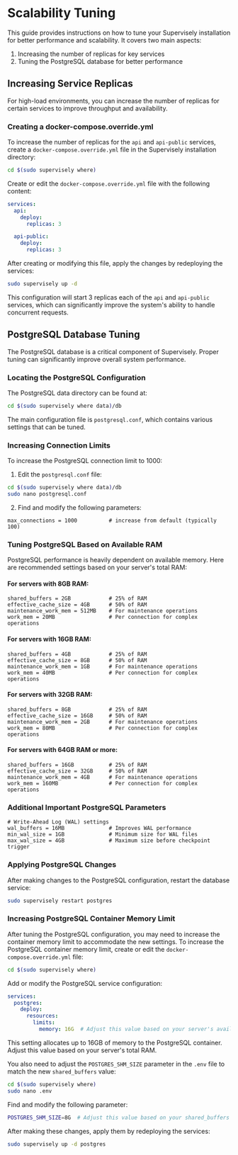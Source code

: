 # Scalability Tuning

This guide provides instructions on how to tune your Supervisely installation for better performance and scalability. It covers two main aspects:

1. Increasing the number of replicas for key services
2. Tuning the PostgreSQL database for better performance

## Increasing Service Replicas

For high-load environments, you can increase the number of replicas for certain services to improve throughput and availability.

### Creating a docker-compose.override.yml

To increase the number of replicas for the `api` and `api-public` services, create a `docker-compose.override.yml` file in the Supervisely installation directory:

```bash
cd $(sudo supervisely where)
```

Create or edit the `docker-compose.override.yml` file with the following content:

```yaml
services:
  api:
    deploy:
      replicas: 3

  api-public:
    deploy:
      replicas: 3
```

After creating or modifying this file, apply the changes by redeploying the services:

```bash
sudo supervisely up -d
```

This configuration will start 3 replicas each of the `api` and `api-public` services, which can significantly improve the system's ability to handle concurrent requests.

## PostgreSQL Database Tuning

The PostgreSQL database is a critical component of Supervisely. Proper tuning can significantly improve overall system performance.

### Locating the PostgreSQL Configuration

The PostgreSQL data directory can be found at:

```bash
cd $(sudo supervisely where data)/db
```

The main configuration file is `postgresql.conf`, which contains various settings that can be tuned.

### Increasing Connection Limits

To increase the PostgreSQL connection limit to 1000:

1. Edit the `postgresql.conf` file:

```bash
cd $(sudo supervisely where data)/db
sudo nano postgresql.conf
```

2. Find and modify the following parameters:

```
max_connections = 1000          # increase from default (typically 100)
```

### Tuning PostgreSQL Based on Available RAM

PostgreSQL performance is heavily dependent on available memory. Here are recommended settings based on your server's total RAM:

#### For servers with 8GB RAM:

```
shared_buffers = 2GB            # 25% of RAM
effective_cache_size = 4GB      # 50% of RAM
maintenance_work_mem = 512MB    # For maintenance operations
work_mem = 20MB                 # Per connection for complex operations
```

#### For servers with 16GB RAM:

```
shared_buffers = 4GB            # 25% of RAM
effective_cache_size = 8GB      # 50% of RAM
maintenance_work_mem = 1GB      # For maintenance operations
work_mem = 40MB                 # Per connection for complex operations
```

#### For servers with 32GB RAM:

```
shared_buffers = 8GB            # 25% of RAM
effective_cache_size = 16GB     # 50% of RAM
maintenance_work_mem = 2GB      # For maintenance operations
work_mem = 80MB                 # Per connection for complex operations
```

#### For servers with 64GB RAM or more:

```
shared_buffers = 16GB           # 25% of RAM
effective_cache_size = 32GB     # 50% of RAM
maintenance_work_mem = 4GB      # For maintenance operations
work_mem = 160MB                # Per connection for complex operations
```

### Additional Important PostgreSQL Parameters

```
# Write-Ahead Log (WAL) settings
wal_buffers = 16MB              # Improves WAL performance
min_wal_size = 1GB              # Minimum size for WAL files
max_wal_size = 4GB              # Maximum size before checkpoint trigger
```

### Applying PostgreSQL Changes

After making changes to the PostgreSQL configuration, restart the database service:

```bash
sudo supervisely restart postgres
```

### Increasing PostgreSQL Container Memory Limit

After tuning the PostgreSQL configuration, you may need to increase the container memory limit to accommodate the new settings.
To increase the PostgreSQL container memory limit, create or edit the `docker-compose.override.yml` file:

```bash
cd $(sudo supervisely where)
```

Add or modify the PostgreSQL service configuration:

```yaml
services:
  postgres:
    deploy:
      resources:
        limits:
          memory: 16G  # Adjust this value based on your server's available RAM
```

This setting allocates up to 16GB of memory to the PostgreSQL container. Adjust this value based on your server's total RAM.

You also need to adjust the `POSTGRES_SHM_SIZE` parameter in the `.env` file to match the new `shared_buffers` value:

```bash
cd $(sudo supervisely where)
sudo nano .env
```

Find and modify the following parameter:

```bash
POSTGRES_SHM_SIZE=8G  # Adjust this value based on your shared_buffers setting
```

After making these changes, apply them by redeploying the services:

```bash
sudo supervisely up -d postgres
```

